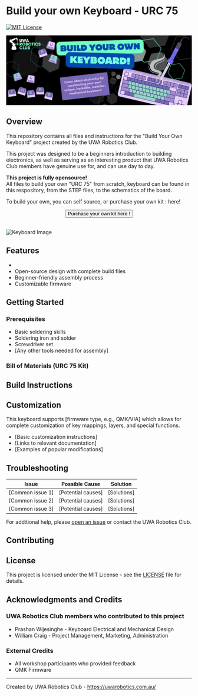 # Build your own Keyboard - URC 75

[![MIT License](https://img.shields.io/badge/License-MIT-blue.svg)](https://opensource.org/licenses/MIT)

![Banner](/img/Banner.jpg)

## Overview

This repository contains all files and instructions for the "Build Your Own Keyboard" project created by the UWA Robotics Club. 

This project was designed to be a beginners introduction to building electronics, as well as serving as an interesting product that UWA Robotics Club members have genuine use for, and can use day to day. 

**This project is fully opensource!**<br/>
All files to build your own "URC 75" from scratch, keyboard can be found in this respository, from the STEP files, to the schematics of the board. 

To build your own, you can self source, or purchase your own kit : here! 
<center><button type="button" url=https://uwarobotics.com.au/keyboard>Purchase your own kit here !</button></center><br/>



![Keyboard Image](/img/Rainbow%20LED.gif)

## Features

- 
- Open-source design with complete build files
- Beginner-friendly assembly process
- Customizable firmware

## Getting Started


### Prerequisites

- Basic soldering skills
- Soldering iron and solder
- Screwdriver set
- [Any other tools needed for assembly]

### Bill of Materials (URC 75 Kit)



## Build Instructions



## Customization

This keyboard supports [firmware type, e.g., QMK/VIA] which allows for complete customization of key mappings, layers, and special functions. 

- [Basic customization instructions]
- [Links to relevant documentation]
- [Examples of popular modifications]

## Troubleshooting

| Issue | Possible Cause | Solution |
|-------|---------------|----------|
| [Common issue 1] | [Potential causes] | [Solutions] |
| [Common issue 2] | [Potential causes] | [Solutions] |
| [Common issue 3] | [Potential causes] | [Solutions] |

For additional help, please [open an issue](link-to-issues-page) or contact the UWA Robotics Club.

## Contributing



## License

This project is licensed under the MIT License - see the [LICENSE](LICENSE) file for details.

## Acknowledgments and Credits

### UWA Robotics Club members who contributed to this project
- Prashan Wijesinghe  - Keyboard Electrical and Mechanical Design 
- William Craig - Project Management, Marketing, Administration 
### External Credits
- All workshop participants who provided feedback
- QMK Firmware

---

Created by UWA Robotics Club - https://uwarobotics.com.au/